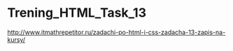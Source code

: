 # Trening_HTML_Task_13
http://www.itmathrepetitor.ru/zadachi-po-html-i-css-zadacha-13-zapis-na-kursy/
